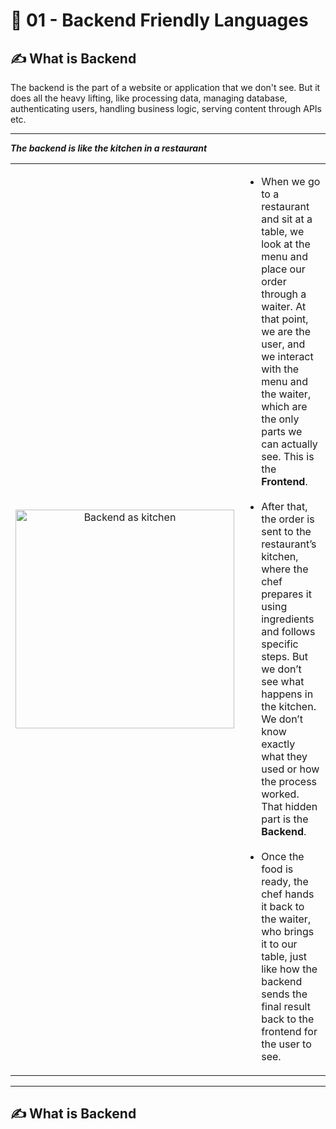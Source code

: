 # 🚀 01 - Backend Friendly Languages

## ✍️ What is Backend

The backend is the part of a website or application that we don't see. But it does all the heavy lifting, like processing data, managing database, authenticating users, handling business logic, serving content through APIs etc. 

---
_**The backend is like the kitchen in a restaurant**_

<table>
  <tr>
    <td width="40%" align="center">
      <img src="https://github.com/user-attachments/assets/5eb02360-f26b-48d2-bef9-ccab0a628984" alt="Backend as kitchen" width="350"/>
    </td>
    <td width="60%" align="left">
      <ul>
        <li>When we go to a restaurant and sit at a table, we look at the menu and place our order through a waiter. At that point, we are the user, and we interact with the menu and the waiter, which are the only parts we can actually see. This is the <strong>Frontend</strong>.</li></br>
        <li>After that, the order is sent to the restaurant’s kitchen, where the chef prepares it using ingredients and follows specific steps. But we don’t see what happens in the kitchen. We don’t know exactly what they used or how the process worked. That hidden part is the <strong>Backend</strong>.</li></br>
        <li>Once the food is ready, the chef hands it back to the waiter, who brings it to our table, just like how the backend sends the final result back to the frontend for the user to see.</li>
      </ul>
    </td>
  </tr>
</table>

---

## ✍️ What is Backend







